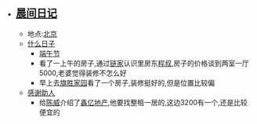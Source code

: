 - ## [晨间日记](<晨间日记.md>)
    - 地点:[北京](<北京.md>)
    - [什么日子](<什么日子.md>)
        - [端午节](<端午节.md>)
        - 看了一上午的房子,通过[链家](<链家.md>)认识里房东[程叔](<程叔.md>),房子的价格谈到两室一厅5000,老婆觉得装修不怎么好
        - 早上去[旗胜家园](<旗胜家园.md>)看了一个房子,装修挺好的,但是位置比较偏
    - [感谢助人](<感谢助人.md>)
        - 给[陈威](<陈威.md>)介绍了[鑫亿地产](<鑫亿地产.md>),他要找整租一居的,这边3200有一个,还是比较便宜的
